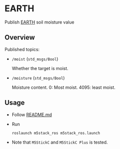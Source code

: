 # EARTH

Publish [EARTH](https://shop.m5stack.com/products/earth-sensor-unit) soil moisture value

## Overview

Published topics:

- `/moist` (`std_msgs/Bool`)

  Whether the target is moist.

- `/moisture` (`std_msgs/Bool`)

  Moisture content. 0: Most moist. 4095: least moist.

## Usage

- Follow [README.md](https://github.com/jsk-ros-pkg/jsk_3rdparty/tree/master/m5stack_ros)

- Run

  ```bash
  roslaunch m5stack_ros m5stack_ros.launch
  ```

- Note that `M5StickC` and `M5StickC Plus` is tested.
